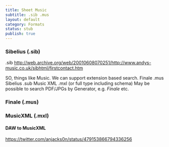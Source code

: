```yaml
---
title: Sheet Music
subtitle: .sib .mus
layout: default
category: Formats
status: stub
publish: true
---
```


### Sibelius (.sib) ###

.sib
http://web.archive.org/web/20010608070251/http://www.andys-music.co.uk/sibhtml/firstcontact.htm


SO, things like Music. 
We can support extension based search.
Finale .mus
Sibelius .sub
Music XML .mxl (or full type including schema)
May be possible to search PDF/JPGs by Generator, e.g.
*Finale*
etc.

### Finale (.mus) ###

### MusicXML (.mxl) ###

#### DAW to MusicXML ####

https://twitter.com/anjacks0n/status/479153866794336256

